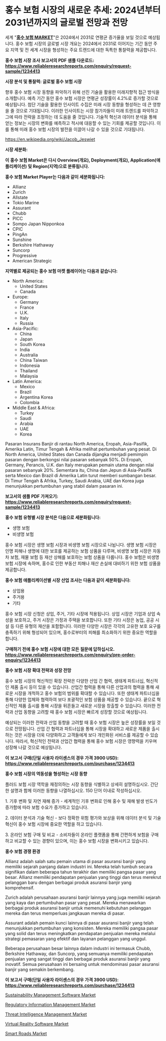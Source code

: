 <p><h1>홍수 보험 시장의 새로운 추세: 2024년부터 2031년까지의 글로벌 전망과 전망</h1></p><p>세계 "<strong><a href="https://www.reliableresearchreports.com/flood-insurance-r1234413">홍수 보험 MARKET</a></strong>"은 2024에서 2031로 연평균 증가율을 보일 것으로 예상됩니다. 홍수 보험 시장의 글로벌 시장 개요는 2024에서 2031로 이어지는 기간 동안 주요 지역 및 전 세계 시장을 형성하는 주요 트렌드에 대한 독특한 통찰력을 제공합니다.</p>
<p><strong>홍수 보험 시장 조사 보고서의 PDF 샘플 다운로드: <a href="https://www.reliableresearchreports.com/enquiry/request-sample/1234413">https://www.reliableresearchreports.com/enquiry/request-sample/1234413</a></strong></p>
<p><strong>시장 분석 및 통찰력: 글로벌 홍수 보험 시장</strong></p>
<p><p>향후 홍수 보험 시장 동향을 파악하기 위해 선진 기술을 활용한 미래지향적 접근 방식을 소개합니다. 예측 기간 동안 홍수 보험 시장은 연평균 성장률이 4.2%로 증가할 것으로 예상됩니다. 첨단 기술을 활용한 인사이트 수집은 미래 시장 동향을 형성하는 데 큰 영향을 줄 것으로 기대됩니다. 이러한 인사이트는 시장 참가자들이 미래 트렌드를 파악하고 그에 따라 전략을 조정하는 데 도움을 줄 것입니다. 기술적 혁신과 데이터 분석을 통해 얻는 정보는 시장의 변화를 예측하고 적시에 대응할 수 있는 기회를 제공할 것입니다. 이를 통해 미래 홍수 보험 시장의 발전을 이끌어 나갈 수 있을 것으로 기대됩니다.</p></p>
<p><a href="%7CAUTHORITHY_DOMAIN_URL%7C">https://en.wikipedia.org/wiki/Jacob_Jeswiet</a></p>
<p><strong>시장 세분화:</strong></p>
<p><strong>이 홍수 보험 Market은 다시 Overview(개요), Deployment(개요), Application(애플리케이션) 및 Region(지역)으로 분류됩니다.</strong></p>
<p><strong>홍수 보험 Market Player는 다음과 같이 세분화됩니다:</strong></p>
<p><ul><li>Allianz</li><li>Zurich</li><li>Allstate</li><li>Tokio Marine</li><li>Assurant</li><li>Chubb</li><li>PICC</li><li>Sompo Japan Nipponkoa</li><li>CPIC</li><li>PingAn</li><li>Sunshine</li><li>Berkshire Hathaway</li><li>Suncorp</li><li>Progressive</li><li>American Strategic</li></ul></p>
<p><strong>지역별로 제공되는 홍수 보험 마켓 플레이어는 다음과 같습니다:</strong></p>
<p><ul>
    <li>
        North America:
        <ul>
            <li>United States</li>
            <li>Canada</li>
        </ul>
    </li>
    <li>
        Europe:
        <ul>
            <li>Germany</li>
            <li>France</li>
            <li>U.K.</li>
            <li>Italy</li>
            <li>Russia</li>
        </ul>
    </li>
    <li>
        Asia-Pacific:
        <ul>
            <li>China</li>
            <li>Japan</li>
            <li>South Korea</li>
            <li>India</li>
            <li>Australia</li>
            <li>China Taiwan</li>
            <li>Indonesia</li>
            <li>Thailand</li>
            <li>Malaysia</li>
        </ul>
    </li>
    <li>
        Latin America:
        <ul>
            <li>Mexico</li>
            <li>Brazil</li>
            <li>Argentina Korea</li>
            <li>Colombia</li>
        </ul>
    </li>
    <li>
        Middle East & Africa:
        <ul>
            <li>Turkey</li>
            <li>Saudi</li>
            <li>Arabia</li>
            <li>UAE</li>
            <li>Korea</li>
        </ul>
    </li>
    </ul></p>
<p><p>Pasaran Insurans Banjir di rantau North America, Eropah, Asia-Pasifik, Amerika Latin, Timur Tengah & Afrika melihat pertumbuhan yang pesat. Di North America, United States dan Canada dijangka menjadi pemimpin pasaran dengan berkongsi nilai pasaran sebanyak 50%. Di Eropah, Germany, Perancis, U.K. dan Italy merupakan pemain utama dengan nilai pasaran sebanyak 20%. Sementara itu, China dan Jepun di Asia-Pasifik serta Mexico dan Brazil di Amerika Latin turut memberi sumbangan besar. Di Timur Tengah & Afrika, Turkey, Saudi Arabia, UAE dan Korea juga menunjukkan pertumbuhan yang stabil dalam pasaran ini.</p></p>
<p><strong>보고서의 샘플 PDF 가져오기: <a href="https://www.reliableresearchreports.com/enquiry/request-sample/1234413">https://www.reliableresearchreports.com/enquiry/request-sample/1234413</a></strong></p>
<p><strong>홍수 보험 유형별 시장 분석은 다음으로 세분화됩니다:</strong></p>
<p><ul><li>생명 보험</li><li>비생명 보험</li></ul></p>
<p><p>홍수 보험 시장은 생명 보험 시장과 비생명 보험 시장으로 나뉩니다. 생명 보험 시장은 인명 피해나 생명에 대한 보호를 제공하는 보험 상품을 다루며, 비생명 보험 시장은 자동차 보험, 재물 보험 등 재산 상해를 보호하는 보험 상품을 다룹니다. 홍수 보험은 비생명 보험 시장에 속하며, 홍수로 인한 부동산 피해나 재산 손실에 대비하기 위한 보험 상품을 제공합니다.</p></p>
<p><strong>홍수 보험 애플리케이션별 시장 산업 조사는 다음과 같이 세분화됩니다:</strong></p>
<p><ul><li>상업용</li><li>주거용</li><li>기타</li></ul></p>
<p><p>홍수 보험 시장 신청은 상업, 주거, 기타 시장에 적용됩니다. 상업 시장은 기업과 상업 속성을 보호하고, 주거 시장은 가정과 주택을 보호합니다. 또한 기타 시장은 농업, 공공 시설 등 다른 유형의 재산을 포함합니다. 이러한 다양한 시장은 각각의 고유한 보호 요구를 충족하기 위해 형성되어 있으며, 홍수로부터의 피해를 최소화하기 위한 중요한 역할을 합니다.</p></p>
<p><strong>구매하기 전에 홍수 보험 시장에 대한 모든 질문에 답하십시오. <a href="https://www.reliableresearchreports.com/enquiry/pre-order-enquiry/1234413">https://www.reliableresearchreports.com/enquiry/pre-order-enquiry/1234413</a></strong></p>
<p><strong>홍수 보험 시장 확대 전략과 성장 전망</strong></p>
<p><p>홍수 보험 시장의 혁신적인 확장 전략은 다양한 산업 간 협력, 생태계 파트너십, 혁신적인 제품 출시 등이 있을 수 있습니다. 산업간 협력을 통해 다른 산업과의 협력을 통해 새로운 시장을 개척하고 홍수 보험의 범위를 확대할 수 있습니다. 또한 생태계 파트너십을 통해 다양한 업체와 협력하여 보다 포괄적인 보험 상품을 제공할 수 있습니다. 끝으로 혁신적인 제품 출시를 통해 시장을 뒤흔들고 새로운 시장을 창출할 수 있습니다. 이러한 전략과 산업 동향을 고려할 때 홍수 보험 시장은 빠르게 성장할 것으로 예상됩니다. </p><p>예상되는 이러한 전략과 산업 동향을 고려할 때 홍수 보험 시장은 높은 성장률을 보일 것으로 전망됩니다. 산업 간 협력과 파트너십을 통해 시장을 확대하고 새로운 제품을 출시하는 것은 시장을 더욱 다양화하고 고객들에게 보다 개인화된 서비스를 제공할 수 있습니다. 따라서, 혁신적인 전략과 산업간 협력을 통해 홍수 보험 시장은 영향력을 키우며 성장해 나갈 것으로 예상됩니다.</p></p>
<p><strong>이 보고서 구매(단일 사용자 라이센스의 경우 가격 3900 USD): <a href="https://www.reliableresearchreports.com/purchase/1234413">https://www.reliableresearchreports.com/purchase/1234413</a></strong></p>
<p><strong>홍수 보험 시장의 역동성을 형성하는 시장 동향</strong></p>
<p><p>플러드 보험 시장 역학을 재정의하는 시장 동향을 식별하고 상세히 설명하십시오. 간단한 설명과 함께 이러한 동향을 나열하십시오. 150 단어 이내로 작성하십시오.</p><p>1. 기후 변화 및 자연 재해 증가 - 세계적인 기후 변화로 인해 홍수 및 재해 발생 빈도가 증가함에 따라 보험 수요가 증가하고 있습니다.</p><p>2. 데이터 분석과 기술 혁신 - 보다 정확한 위험 평가와 보상을 위해 데이터 분석 및 기술 혁신이 홍수 보험 시장에 중요한 역할을 하고 있습니다.</p><p>3. 온라인 보험 구매 및 비교 - 소비자들이 온라인 플랫폼을 통해 간편하게 보험을 구매하고 비교할 수 있는 경향이 있으며, 이는 홍수 보험 시장을 변화시키고 있습니다.</p></p>
<p><strong>홍수 보험 경쟁 환경</strong></p>
<p><p>Allianz adalah salah satu pemain utama di pasar asuransi banjir yang memiliki sejarah panjang dalam industri ini. Mereka telah tumbuh secara signifikan dalam beberapa tahun terakhir dan memiliki pangsa pasar yang besar. Allianz memiliki pendapatan penjualan yang tinggi dan terus merekrut pelanggan baru dengan berbagai produk asuransi banjir yang komprehensif.</p><p>Zurich adalah perusahaan asuransi banjir lainnya yang juga memiliki sejarah yang kaya dan pertumbuhan pasar yang pesat. Mereka menawarkan berbagai produk asuransi banjir untuk memenuhi kebutuhan pelanggan mereka dan terus memperluas jangkauan mereka di pasar.</p><p>Assurant adalah pemain kunci lainnya di pasar asuransi banjir yang telah menunjukkan pertumbuhan yang konsisten. Mereka memiliki pangsa pasar yang solid dan terus meningkatkan pendapatan penjualan mereka melalui strategi pemasaran yang efektif dan layanan pelanggan yang unggul.</p><p>Beberapa perusahaan besar lainnya dalam industri ini termasuk Chubb, Berkshire Hathaway, dan Suncorp, yang semuanya memiliki pendapatan penjualan yang sangat tinggi dan berbagai produk asuransi banjir yang inovatif. Semua perusahaan ini bersaing untuk mendominasi pasar asuransi banjir yang semakin berkembang.</p></p>
<p><strong>이 보고서 구매(단일 사용자 라이센스의 경우 가격 3900 USD): <a href="https://www.reliableresearchreports.com/purchase/1234413">https://www.reliableresearchreports.com/purchase/1234413</a></strong></p>
<p><p><a href="https://github.com/nicholepatriciadoylenwnrjr0/Market-Research-Report-List-3/blob/main/sustainability-management-software-market.md">Sustainability Management Software Market</a></p><p><a href="https://github.com/sarohimweaach77/Market-Research-Report-List-1/blob/main/regulatory-information-management-market.md">Regulatory Information Management Market</a></p><p><a href="https://github.com/nigngrjl95/Market-Research-Report-List-1/blob/main/threat-intelligence-management-market.md">Threat Intelligence Management Market</a></p><p><a href="https://github.com/gamblestampleyjenny50m5sl6/Market-Research-Report-List-4/blob/main/virtual-reality-software-market.md">Virtual Reality Software Market</a></p><p><a href="https://github.com/ayamgoreng5458/Market-Research-Report-List-1/blob/main/smart-roads-market.md">Smart Roads Market</a></p></p>